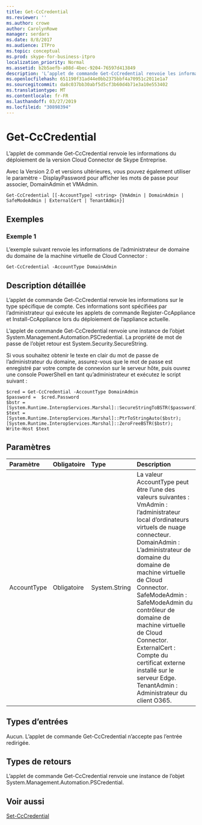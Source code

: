 ```yaml
---
title: Get-CcCredential
ms.reviewer: ''
ms.author: crowe
author: CarolynRowe
manager: serdars
ms.date: 8/8/2017
ms.audience: ITPro
ms.topic: conceptual
ms.prod: skype-for-business-itpro
localization_priority: Normal
ms.assetid: b2b5aefb-a08d-4bec-9204-76597d413849
description: 'L’applet de commande Get-CcCredential renvoie les informations du déploiement de la version Cloud Connector de Skype Entreprise. '
ms.openlocfilehash: 651190f31ad44e0bb2375bbf4a70951c2011e1a7
ms.sourcegitcommit: da8c037bb30abf5d5cf3b60d4b71e3a10e553402
ms.translationtype: MT
ms.contentlocale: fr-FR
ms.lasthandoff: 03/27/2019
ms.locfileid: "30898394"
---
```

# <a name="get-cccredential"></a>Get-CcCredential
 
L’applet de commande Get-CcCredential renvoie les informations du déploiement de la version Cloud Connector de Skype Entreprise.  
  
Avec la Version 2.0 et versions ultérieures, vous pouvez également utiliser le paramètre - DisplayPassword pour afficher les mots de passe pour associer, DomainAdmin et VMAdmin.
  
```
Get-CcCredential [[-AccountType] <string> {VmAdmin | DomainAdmin | SafeModeAdmin | ExternalCert | TenantAdmin}]
```

## <a name="examples"></a>Exemples
<a name="Examples"> </a>

### <a name="example-1"></a>Exemple 1

L’exemple suivant renvoie les informations de l’administrateur de domaine du domaine de la machine virtuelle de Cloud Connector :
  
```
Get-CcCredential -AccountType DomainAdmin
```

## <a name="detailed-description"></a>Description détaillée
<a name="DetailedDescription"> </a>

L’applet de commande Get-CcCredential renvoie les informations sur le type spécifique de compte. Ces informations sont spécifiées par l’administrateur qui exécute les applets de commande Register-CcAppliance et Install-CcAppliance lors du déploiement de l’appliance actuelle.  
  
L’applet de commande Get-CcCredential renvoie une instance de l’objet System.Management.Automation.PSCredential. La propriété de mot de passe de l’objet retour est System.Security.SecureString.
  
Si vous souhaitez obtenir le texte en clair du mot de passe de l’administrateur du domaine, assurez-vous que le mot de passe est enregistré par votre compte de connexion sur le serveur hôte, puis ouvrez une console PowerShell en tant qu’administrateur et exécutez le script suivant :
  
```
$cred = Get-CcCredential -AccountType DomainAdmin
$password =  $cred.Password
$bstr = [System.Runtime.InteropServices.Marshal]::SecureStringToBSTR($password);
$text = [System.Runtime.InteropServices.Marshal]::PtrToStringAuto($bstr);
[System.Runtime.InteropServices.Marshal]::ZeroFreeBSTR($bstr);
Write-Host $text
```

## <a name="parameters"></a>Paramètres
<a name="DetailedDescription"> </a>

|**Paramètre**|**Obligatoire**|**Type**|**Description**|
|:-----|:-----|:-----|:-----|
| AccountType <br/> |Obligatoire  <br/> | System.String <br/> | La valeur AccountType peut être l’une des valeurs suivantes : <br/>  VmAdmin : l’administrateur local d’ordinateurs virtuels de nuage connecteur. <br/>  DomainAdmin : L’administrateur de domaine du domaine de machine virtuelle de Cloud Connector. <br/>  SafeModeAdmin : SafeModeAdmin du contrôleur de domaine de machine virtuelle de Cloud Connector. <br/>  ExternalCert : Compte du certificat externe installé sur le serveur Edge. <br/>  TenantAdmin : Administrateur du client O365. <br/> |
   
## <a name="input-types"></a>Types d’entrées
<a name="InputTypes"> </a>

Aucun. L’applet de commande Get-CcCredential n’accepte pas l’entrée redirigée.
  
## <a name="return-types"></a>Types de retours
<a name="ReturnTypes"> </a>

L’applet de commande Get-CcCredential renvoie une instance de l’objet System.Management.Automation.PSCredential.
  
## <a name="see-also"></a>Voir aussi
<a name="ReturnTypes"> </a>

[Set-CcCredential](set-cccredential.md)
  

